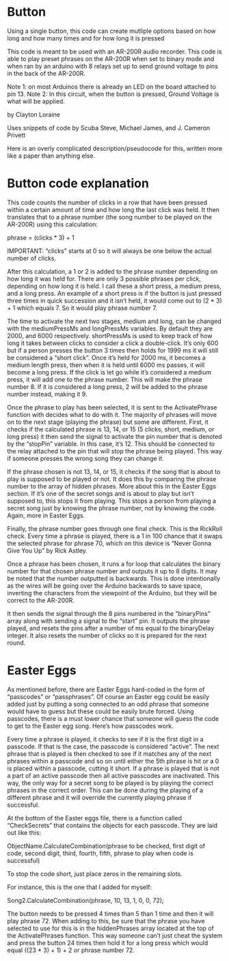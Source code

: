 # Button

Using a single button, this code can create mutliple options based on how long and how many times and for how long it is pressed

This code is meant to be used with an AR-200R audio recorder. This code is able to play preset phrases on the AR-200R when set to binary mode and when ran by an arduino with 8 relays set up to send ground voltage to pins in the back of the AR-200R.


  Note 1: on most Arduinos there is already an LED on the board
  attached to pin 13.
  Note 2: In this circuit, when the button is pressed, Ground Voltage is what will be applied.

  by Clayton Loraine

  Uses snippets of code by Scuba Steve, Michael James, and J. Cameron Privett


Here is an overly complicated description/pseudocode for this, written more like a paper than anything else.

# Button code explanation

This code counts the number of clicks in a row that have been pressed within a certain amount of time and how long the last click was held. It then translates that to a phrase number (the song number to be played on the AR-200R) using this calculation:

phrase = (clicks * 3) + 1

IMPORTANT: “clicks” starts at 0 so it will always be one below the actual number of clicks.

After this calculation, a 1 or 2 is added to the phrase number depending on how long it was held for. There are only 3 possible phrases per click, depending on how long it is held. I call these a short press, a medium press, and a long press. An example of a short press is if the button is just pressed three times in quick succession and it isn’t held, it would come out to (2 * 3) + 1 which equals 7. So it would play phrase number 7. 

The time to activate the next two stages, medium and long, can be changed with the mediumPressMs and longPressMs variables. By default they are 2000, and 6000 respectively. shortPressMs is used to keep track of how long it takes between clicks to consider a click a double-click. It’s only 600 but if a person presses the button 3 times then holds for 1999 ms it will still be considered a “short click”. Once it’s held for 2000 ms, it becomes a medium length press, then when it is held until 6000 ms passes, it will become a long press. If the click is let go while it’s considered a medium press, it will add one to the phrase number. This will make the phrase number 8. If it is considered a long press, 2 will be added to the phrase number instead, making it 9. 

Once the phrase to play has been selected, it is sent to the ActivatePhrase function with decides what to do with it. The majority of phrases will move on to the next stage (playing the phrase) but some are different. First, it checks if the calculated phrase is 13, 14, or 15 (5 clicks, short, medium, or long press) it then send the signal to activate the pin number that is denoted by the “stopPin” variable. In this case, it’s 12. This should be connected to the relay attached to the pin that will stop the phrase being played. This way if someone presses the wrong song they can change it. 

If the phrase chosen is not 13, 14, or 15, it checks if the song that is about to play is supposed to be played or not. It does this by comparing the phrase number to the array of hidden phrases. More about this in the Easter Eggs section. If it’s one of the secret songs and is about to play but isn’t supposed to, this stops it from playing. This stops a person from playing a secret song just by knowing the phrase number, not by knowing the code. Again, more in Easter Eggs.

Finally, the phrase number goes through one final check. This is the RickRoll check. Every time a phrase is played, there is a 1 in 100 chance that it swaps the selected phrase for phrase 70, which on this device is “Never Gonna Give You Up” by Rick Astley. 

Once a phrase has been chosen, it runs a for loop that calculates the binary number for that chosen phrase number and outputs it up to 8 digits. It may be noted that the number outputted is backwards. This is done intentionally as the wires will be going over the Arduino backwards to save space, inverting the characters from the viewpoint of the Arduino, but they will be correct to the AR-200R. 

It then sends the signal through the 8 pins numbered in the “binaryPins” array along with sending a signal to the “start” pin. It outputs the phrase played, and resets the pins after a number of ms equal to the binaryDelay integer. It also resets the number of clicks so it is prepared for the next round.

# Easter Eggs
As mentioned before, there are Easter Eggs hard-coded in the form of “passcodes” or “passphrases”. Of course an Easter egg could be easily added just by putting a song connected to an odd phrase that someone would have to guess but these could be easily brute forced. Using passcodes, there is a must lower chance that someone will guess the code to get to the Easter egg song. Here’s how passcodes work.

Every time a phrase is played, it checks to see if it is the first digit in a passcode. If that is the case, the passcode is considered “active”. The next phrase that is played is then checked to see if it matches any of the next phrases within a passcode and so on until either the 5th phrase is hit or a 0 is placed within a passcode, cutting it short. If a phrase is played that is not a part of an active passcode then all active passcodes are inactivated. This way, the only way for a secret song to be played is by playing the correct phrases in the correct order. This can be done during the playing of a different phrase and it will override the currently playing phrase if successful. 

At the bottom of the Easter eggs file, there is a function called “CheckSecrets” that contains the objects for each passcode. They are laid out like this:

ObjectName.CalculateCombination(phrase to be checked, first digit of code, second digit, third, fourth, fifth, phrase to play when code is successful)

To stop the code short, just place zeros in the remaining slots.

For instance, this is the one that I added for myself:

Song2.CalculateCombination(phrase, 10, 13, 1, 0, 0, 72);

The button needs to be pressed 4 times than 5 than 1 time and then it will play phrase 72. When adding to this, be sure that the phrase you have selected to use for this is in the hiddenPhrases array located at the top of the ActivatePhrases function. This way someone can’t just cheat the system and press the button 24 times then hold it for a long press which would equal ((23 * 3) + 1) + 2 or phrase number 72.
